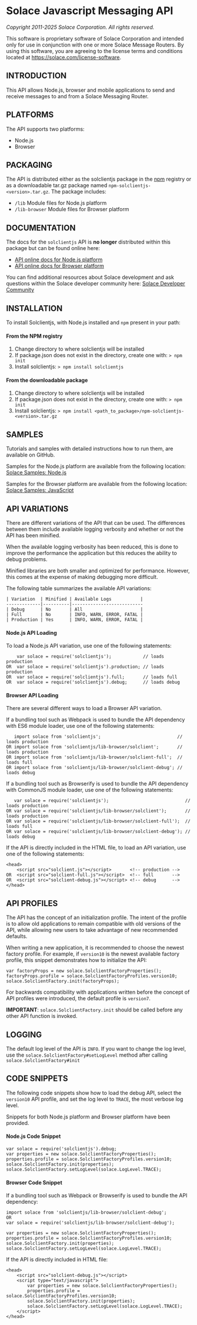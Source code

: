 # Solace Javascript Messaging API
*Copyright 2011-2025 Solace Corporation. All rights reserved.*

This software is proprietary software of Solace Corporation and intended only
for use in conjunction with one or more Solace Message Routers.  By using this
software, you are agreeing to the license terms and conditions located at
https://solace.com/license-software.

## INTRODUCTION
This API allows Node.js, browser and mobile applications to send and receive
messages to and from a Solace Messaging Router.

## PLATFORMS
The API supports two platforms: 
- Node.js
- Browser

## PACKAGING
The API is distributed either as the solclientjs package in the <a href="https://npmjs.org" target="_blank">npm</a>
registry or as a downloadable tar.gz package named `npm-solclientjs-<version>.tar.gz`.
The package includes:
* `/lib` Module files for Node.js platform
* `/lib-browser` Module files for Browser platform 
  
## DOCUMENTATION
The docs for the `solclientjs` API is **no longer** distributed within this package but can be found online here:
* <a href="https://docs.solace.com/API-Developer-Online-Ref-Documentation/nodejs/index.html" target="_blank">API online docs for Node.js platform</a>
* <a href="https://docs.solace.com/API-Developer-Online-Ref-Documentation/js/index.html" target="_blank">API online docs for Browser platform</a>

You can find additional resources about Solace development and ask questions within the Solace developer community here: <a href="https://solace.community/" target="_blank">Solace Developer Community</a>
  
## INSTALLATION
To install Solclientjs, with Node.js installed and `npm` present in your path:

#### From the NPM registry
1. Change directory to where solclientjs will be installed
2. If package.json does not exist in the directory, create one with:
   `> npm init`
3. Install solclientjs:
   `> npm install solclientjs`

#### From the downloadable package
1. Change directory to where solclientjs will be installed
2. If package.json does not exist in the directory, create one with:
   `> npm init`
3. Install solclientjs:
   `> npm install <path_to_package>/npm-solclientjs-<version>.tar.gz`

## SAMPLES
Tutorials and samples with detailed instructions how to run them, are
available on GitHub.

Samples for the Node.js platform are available from the following location:
<a href="https://github.com/SolaceSamples/solace-samples-nodejs" target="_blank">Solace Samples: Node.js</a>

Samples for the Browser platform are available from the following location:
<a href="https://github.com/SolaceSamples/solace-samples-javascript" target="_blank">Solace Samples: JavaScript</a>

## API VARIATIONS
There are different variations of the API that can be used. The differences
between them include available logging verbosity and whether or not the API
has been minified.

When the available logging verbosity has been reduced, this is done to
improve the performance the application but this reduces the ability to
debug problems.

Minified libraries are both smaller and optimized for performance. However,
this comes at the expense of making debugging more difficult.

The following table summarizes the available API variations:

    | Variation  | Minified | Available Logs           |
    -------------|----------|---------------------------
    | Debug      | No       | All                      |
    | Full       | No       | INFO, WARN, ERROR, FATAL |
    | Production | Yes      | INFO, WARN, ERROR, FATAL |

#### Node.js API Loading
To load a Node.js API variation, use one of the following statements:

        var solace = require('solclientjs');            // loads production
    OR  var solace = require('solclientjs').production; // loads production
    OR  var solace = require('solclientjs').full;       // loads full
    OR  var solace = require('solclientjs').debug;      // loads debug
    
#### Browser API Loading
There are several different ways to load a Browser API variation.

If a bundling tool such as Webpack is used to bundle the API dependency with ES6 module loader,
use one of the following statements:

       import solace from 'solclientjs';                             // loads production
    OR import solace from 'solclientjs/lib-browser/solclient';       // loads production
    OR import solace from 'solclientjs/lib-browser/solclient-full';  // loads full
    OR import solace from 'solclientjs/lib-browser/solclient-debug'; // loads debug

If a bundling tool such as Browserify is used to bundle the API dependency with CommonJS module loader,
use one of the following statements:

       var solace = require('solclientjs');                             // loads production
    OR var solace = require('solclientjs/lib-browser/solclient');       // loads production
    OR var solace = require('solclientjs/lib-browser/solclient-full');  // loads full
    OR var solace = require('solclientjs/lib-browser/solclient-debug'); // loads debug

If the API is directly included in the HTML file, to load an API variation, use one of the following statements:

    <head>
        <script src="solclient.js"></script>       <!-- production -->
    OR  <script src="solclient-full.js"></script>  <!-- full       -->
    OR  <script src="solclient-debug.js"></script> <!-- debug      -->
    </head>
    
## API PROFILES
The API has the concept of an initialization profile. The intent of the
profile is to allow old applications to remain compatible with old versions
of the API, while allowing new users to take advantage of new recommended
defaults.

When writing a new application, it is recommended to choose the newest
factory profile. For example, if `version10` is the newest available factory
profile, this snippet demonstrates how to initialize the API:

    var factoryProps = new solace.SolclientFactoryProperties();
    factoryProps.profile = solace.SolclientFactoryProfiles.version10;
    solace.SolclientFactory.init(factoryProps);

For backwards compatibility with applications written before the concept of
API profiles were introduced, the default profile is `version7`.

__IMPORTANT__: `solace.SolclientFactory.init` should be called before any other API
function is invoked.

## LOGGING
The default log level of the API is `INFO`.  If you want to change the log
level, use the `solace.SolclientFactory#setLogLevel` method after calling
`solace.SolclientFactory#init`

## CODE SNIPPETS
The following code snippets show how to load the debug API, select the `version10`
API profile, and set the log level to `TRACE`, the most verbose log level.

Snippets for both Node.js platform and Browser platform have been provided.

#### Node.js Code Snippet
    var solace = require('solclientjs').debug;
    var properties = new solace.SolclientFactoryProperties();
    properties.profile = solace.SolclientFactoryProfiles.version10;
    solace.SolclientFactory.init(properties);
    solace.SolclientFactory.setLogLevel(solace.LogLevel.TRACE);

#### Browser Code Snippet
If a bundling tool such as Webpack or Browserify is used to bundle the API dependency:

    import solace from 'solclientjs/lib-browser/solclient-debug';
    OR
    var solace = require('solclientjs/lib-browser/solclient-debug');

    var properties = new solace.SolclientFactoryProperties();
    properties.profile = solace.SolclientFactoryProfiles.version10;
    solace.SolclientFactory.init(properties);
    solace.SolclientFactory.setLogLevel(solace.LogLevel.TRACE);


If the API is directly included in HTML file:

    <head>
        <script src="solclient-debug.js"></script>
        <script type="text/javascript">
            var properties = new solace.SolclientFactoryProperties();
            properties.profile = solace.SolclientFactoryProfiles.version10;
            solace.SolclientFactory.init(properties);
            solace.SolclientFactory.setLogLevel(solace.LogLevel.TRACE);
        </script>
    </head>
